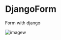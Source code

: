 # DjangoForm
Form with django


![imagew](https://github.com/anjuashokan97/DjangoForm/assets/84384828/ab91311a-f9f7-490d-95b6-bac136dfded4)
